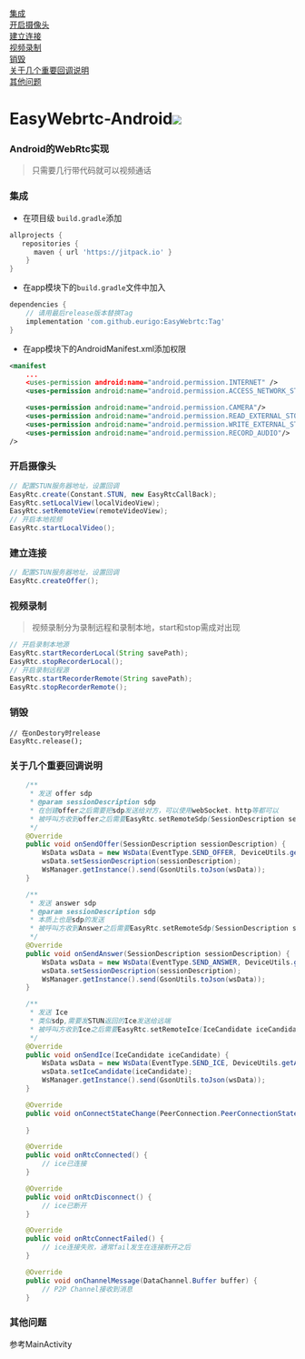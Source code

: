 <a href="#2">集成</a>  
<a href="#3">开启摄像头</a>  
<a href="#4">建立连接</a>  
<a href="#4-1">视频录制</a>  
<a href="#5">销毁</a>  
<a href="#6">关于几个重要回调说明</a>  
<a href="#7">其他问题</a>  

# EasyWebrtc-Android[![](https://jitpack.io/v/eurigo/EasyWebrtc.svg)](https://jitpack.io/#eurigo/EasyWebrtc)

### Android的WebRtc实现

> 只需要几行带代码就可以视频通话

### <a name="2">集成</a>

+ 在项目级 `build.gradle`添加

```groovy
allprojects {
   repositories {
      maven { url 'https://jitpack.io' }
	}
}
```

+ 在app模块下的`build.gradle`文件中加入
```groovy
dependencies {
    // 请用最后release版本替换Tag
    implementation 'com.github.eurigo:EasyWebrtc:Tag'
}
```

+ 在app模块下的AndroidManifest.xml添加权限
```xml
<manifest
    ...
    <uses-permission android:name="android.permission.INTERNET" />
    <uses-permission android:name="android.permission.ACCESS_NETWORK_STATE" />

    <uses-permission android:name="android.permission.CAMERA"/>
    <uses-permission android:name="android.permission.READ_EXTERNAL_STORAGE"/>
    <uses-permission android:name="android.permission.WRITE_EXTERNAL_STORAGE"/>
    <uses-permission android:name="android.permission.RECORD_AUDIO"/>
/>
```
### <a name="3">开启摄像头</a>
```java
// 配置STUN服务器地址，设置回调	
EasyRtc.create(Constant.STUN, new EasyRtcCallBack);
EasyRtc.setLocalView(localVideoView);
EasyRtc.setRemoteView(remoteVideoView);
// 开启本地视频
EasyRtc.startLocalVideo();
```
### <a name="4">建立连接</a>
```java
// 配置STUN服务器地址，设置回调	
EasyRtc.createOffer();
```
### <a name="4-1">视频录制</a>
> 视频录制分为录制远程和录制本地，start和stop需成对出现
```java
// 开启录制本地源 	
EasyRtc.startRecorderLocal(String savePath);
EasyRtc.stopRecorderLocal();
// 开启录制远程源
EasyRtc.startRecorderRemote(String savePath);
EasyRtc.stopRecorderRemote();
```
### <a name="5">销毁</a>
```
// 在onDestory时release
EasyRtc.release();
```
### <a name="6">关于几个重要回调说明</a>
```java
	/**
     * 发送 offer sdp
     * @param sessionDescription sdp
     * 在创建offer之后需要把sdp发送给对方，可以使用webSocket、http等都可以
     * 被呼叫方收到offer之后需要EasyRtc.setRemoteSdp(SessionDescription sessionDescription);
     */
    @Override
    public void onSendOffer(SessionDescription sessionDescription) {
        WsData wsData = new WsData(EventType.SEND_OFFER, DeviceUtils.getAndroidID(), "");
        wsData.setSessionDescription(sessionDescription);
        WsManager.getInstance().send(GsonUtils.toJson(wsData));
    }

    /**
     * 发送 answer sdp
     * @param sessionDescription sdp
     * 本质上也是sdp的发送
     * 被呼叫方收到Answer之后需要EasyRtc.setRemoteSdp(SessionDescription sessionDescription);
     */
    @Override
    public void onSendAnswer(SessionDescription sessionDescription) {
        WsData wsData = new WsData(EventType.SEND_ANSWER, DeviceUtils.getAndroidID(), "");
        wsData.setSessionDescription(sessionDescription);
        WsManager.getInstance().send(GsonUtils.toJson(wsData));
    }

    /**
     * 发送 Ice
     * 类似sdp,需要发STUN返回的Ice发送给远端
     * 被呼叫方收到Ice之后需要EasyRtc.setRemoteIce(IceCandidate iceCandidate);
     */		
    @Override
    public void onSendIce(IceCandidate iceCandidate) {
        WsData wsData = new WsData(EventType.SEND_ICE, DeviceUtils.getAndroidID(), "");
        wsData.setIceCandidate(iceCandidate);
        WsManager.getInstance().send(GsonUtils.toJson(wsData));
    }

    @Override
    public void onConnectStateChange(PeerConnection.PeerConnectionState newState) {
        
    }

    @Override
    public void onRtcConnected() {
        // ice已连接
    }

    @Override
    public void onRtcDisconnect() {
        // ice已断开
    }

    @Override
    public void onRtcConnectFailed() {
        // ice连接失败，通常fail发生在连接断开之后
    }

    @Override
    public void onChannelMessage(DataChannel.Buffer buffer) {
        // P2P Channel接收到消息
    }
```

### <a name="7">其他问题</a>
  参考MainActivity
